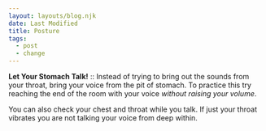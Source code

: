 ```yaml
---
layout: layouts/blog.njk
date: Last Modified
title: Posture
tags:
  - post
  - change
---
```

**Let Your Stomach Talk!** :: 
Instead of trying to bring out the sounds from your throat, bring your voice from the pit of stomach. To practice this try reaching the end of the room with your voice *without raising your volume*.

You can also check your chest and throat while you talk. If just your throat vibrates you are not talking your voice from deep within.

